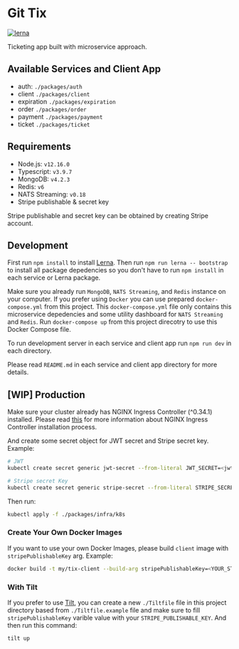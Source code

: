# Git Tix

[![lerna](https://img.shields.io/badge/maintained%20with-lerna-cc00ff.svg)](https://lerna.js.org/)

Ticketing app built with microservice approach.

## Available Services and Client App

- auth: `./packages/auth`
- client `./packages/client`
- expiration `./packages/expiration`
- order `./packages/order`
- payment `./packages/payment`
- ticket `./packages/ticket`

## Requirements

- Node.js: `v12.16.0`
- Typescript: `v3.9.7`
- MongoDB: `v4.2.3`
- Redis: `v6`
- NATS Streaming: `v0.18`
- Stripe publishable & secret key

Stripe publishable and secret key can be obtained by creating Stripe account.

## Development

First run `npm install` to install [Lerna](https://lerna.js.org/). Then run `npm run lerna -- bootstrap` to install all package depedencies so you don't have to run `npm install` in each service or Lerna package.

Make sure you already run `MongoDB`, `NATS Streaming`, and `Redis` instance on your computer. If you prefer using `Docker` you can use prepared `docker-compose.yml` from this project. This `docker-compose.yml` file only contains this microservice depedencies and some utility dashboard for `NATS Streaming` and `Redis`. Run `docker-compose up` from this project direcotry to use this Docker Compose file.

To run development server in each service and client app run `npm run dev` in each directory.

Please read `README.md` in each service and client app directory for more details.

## [WIP] Production

Make sure your cluster already has NGINX Ingress Controller (^0.34.1) installed. Please read [this](https://kubernetes.github.io/ingress-nginx/deploy/#docker-for-mac) for more information about NGINX Ingress Controller installation process.

And create some secret object for JWT secret and Stripe secret key. Example:

```sh
# JWT
kubectl create secret generic jwt-secret --from-literal JWT_SECRET=<jwt_secret_key>

# Stripe secret Key
kubectl create secret generic stripe-secret --from-literal STRIPE_SECRET_KEY=<stripe_secret_key>
```

Then run:

```sh
kubectl apply -f ./packages/infra/k8s
```

### Create Your Own Docker Images

If you want to use your own Docker Images, please build `client` image with `stripePublishableKey` arg. Example:

```sh
docker build -t my/tix-client --build-arg stripePublishableKey=<YOUR_STRIPE_PUBLISHABLE_KEY> .
```

### With Tilt

If you prefer to use [Tilt](https://tilt.dev/), you can create a new `./Tiltfile` file in this project directory based from `./Tiltfile.example` file and make sure to fill `stripePublishableKey` varible value with your `STRIPE_PUBLISHABLE_KEY`. And then run this command:

```sh
tilt up
```
